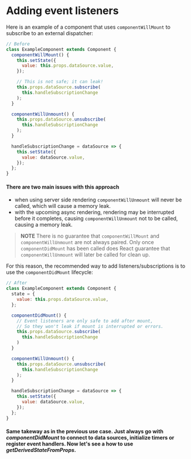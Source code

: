 # Adding event listeners

Here is an example of a component that uses `componentWillMount` to subscribe to an external dispatcher:

```js
// Before
class ExampleComponent extends Component {
  componentWillMount() {
    this.setState({
      value: this.props.dataSource.value,
    });

    // This is not safe; it can leak!
    this.props.dataSource.subscribe(
      this.handleSubscriptionChange
    );
  }

  componentWillUnmount() {
    this.props.dataSource.unsubscribe(
      this.handleSubscriptionChange
    );
  }

  handleSubscriptionChange = dataSource => {
    this.setState({
      value: dataSource.value,
    });
  };
}
```

#### There are two main issues with this approach

- when using server side rendering `componentWillUnmount` will never be called, which will cause a memory leak.
- with the upcoming async rendering, rendering may be interrupted before it completes, causing `componentWillUnmount` not to be called, causing a memory leak.

>
> __NOTE__
> There is no guarantee that `componentWillMount` and `componentWillUnmount` are not always paired. Only once `componentDidMount` has been called does React guarantee that `componentWillUnmount` will later be called for clean up.

For this reason, the recommended way to add listeners/subscriptions is to use the `componentDidMount` lifecycle:

```js
// After
class ExampleComponent extends Component {
  state = {
    value: this.props.dataSource.value,
  };

  componentDidMount() {
    // Event listeners are only safe to add after mount,
    // So they won't leak if mount is interrupted or errors.
    this.props.dataSource.subscribe(
      this.handleSubscriptionChange
    )
  }

  componentWillUnmount() {
    this.props.dataSource.unsubscribe(
      this.handleSubscriptionChange
    );
  }

  handleSubscriptionChange = dataSource => {
    this.setState({
      value: dataSource.value,
    });
  };
}
```

#### Same takeway as in the previous use case. Just always go with _componentDidMount_ to connect to data sources, initialize timers or register event handlers. Now let's see a how to use _getDerivedStateFromProps_.
